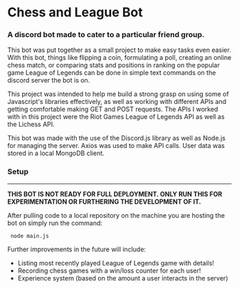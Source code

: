 # Chess and League Bot

### A discord bot made to cater to a particular friend group.

This bot was put together as a small project to make easy tasks even easier. With this bot, things like
flipping a coin, formulating a poll, creating an online chess match, or comparing stats and positions in ranking on the
popular game League of Legends can be done in simple text commands on the discord server the bot is on.

This project was intended to help me build a strong grasp on using some of Javascript's libraries effectively, as well as working with different
APIs and getting comfortable making GET and POST requests. The APIs I worked with in this project were the Riot Games
League of Legends API as well as the Lichess API.

This bot was made with the use of the Discord.js library as well as Node.js for managing the server. Axios was used to
make API calls. User data was stored in a local MongoDB client.

### Setup
-----
<strong>THIS BOT IS NOT READY FOR FULL DEPLOYMENT. ONLY RUN THIS FOR EXPERIMENTATION OR FURTHERING THE DEVELOPMENT OF IT.</strong>

After pulling code to a local repository on the machine you are hosting the bot on simply run the command:

````
 node main.js
````

Further improvements in the future will include:

-   Listing most recently played League of Legends game with details!
-   Recording chess games with a win/loss counter for each user!
-   Experience system (based on the amount a user interacts in the server)
